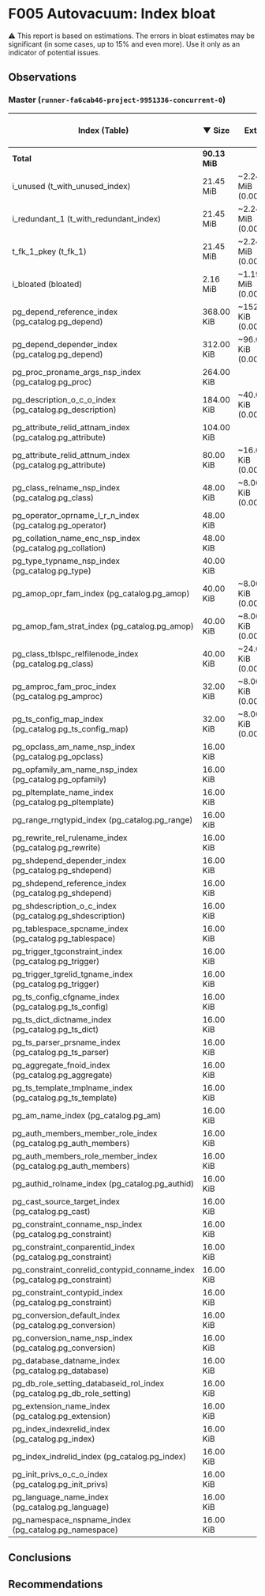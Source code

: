# F005 Autovacuum: Index bloat #
:warning: This report is based on estimations. The errors in bloat estimates may be significant (in some cases, up to 15% and even more). Use it only as an indicator of potential issues.

## Observations ##


### Master (`runner-fa6cab46-project-9951336-concurrent-0`) ###
 Index (Table) | &#9660;&nbsp;Size | Extra | Estimated bloat | Est. bloat, bytes | Est. bloat ratio,% | Live | Fill factor
---------------|-------------------|-------|-------|-------------|-------------|------|-------------
**Total** |**90.13 MiB** ||**1.72 MiB** |**1,802,240**|**1.91**||i_redundant_2 (t_with_redundant_index) |21.45 MiB |~2.24 MiB (0.00%) |88.00 KiB |90,112 |0.40 |~21.36 MiB |90
i_unused (t_with_unused_index) |21.45 MiB |~2.24 MiB (0.00%) |88.00 KiB |90,112 |0.40 |~21.36 MiB |90
i_redundant_1 (t_with_redundant_index) |21.45 MiB |~2.24 MiB (0.00%) |88.00 KiB |90,112 |0.40 |~21.36 MiB |90
t_fk_1_pkey (t_fk_1) |21.45 MiB |~2.24 MiB (0.00%) |88.00 KiB |90,112 |0.40 |~21.36 MiB |90
i_bloated (bloated) |2.16 MiB |~1.19 MiB (0.00%) |1.08 MiB |1,130,496 | **50.00** |~1.08 MiB |90
pg_depend_reference_index (pg_catalog.pg_depend) |368.00 KiB |~152.00 KiB (0.00%) |128.00 KiB |131,072 | **34.78** |~240.00 KiB |90
pg_depend_depender_index (pg_catalog.pg_depend) |312.00 KiB |~96.00 KiB (0.00%) |72.00 KiB |73,728 | **23.08** |~240.00 KiB |90
pg_proc_proname_args_nsp_index (pg_catalog.pg_proc) |264.00 KiB | | | |0.00 |~392.00 KiB |90
pg_description_o_c_o_index (pg_catalog.pg_description) |184.00 KiB |~40.00 KiB (0.00%) |32.00 KiB |32,768 | **17.39** |~152.00 KiB |90
pg_attribute_relid_attnam_index (pg_catalog.pg_attribute) |104.00 KiB | | | |0.00 |~248.00 KiB |90
pg_attribute_relid_attnum_index (pg_catalog.pg_attribute) |80.00 KiB |~16.00 KiB (0.00%) |8.00 KiB |8,192 | **10.00** |~72.00 KiB |90
pg_class_relname_nsp_index (pg_catalog.pg_class) |48.00 KiB |~8.00 KiB (0.00%) |8.00 KiB |8,192 | **16.67** |~40.00 KiB |90
pg_operator_oprname_l_r_n_index (pg_catalog.pg_operator) |48.00 KiB | | | |0.00 |~88.00 KiB |90
pg_collation_name_enc_nsp_index (pg_catalog.pg_collation) |48.00 KiB | | | |0.00 |~72.00 KiB |90
pg_type_typname_nsp_index (pg_catalog.pg_type) |40.00 KiB | | | |0.00 |~48.00 KiB |90
pg_amop_opr_fam_index (pg_catalog.pg_amop) |40.00 KiB |~8.00 KiB (0.00%) |8.00 KiB |8,192 | **20.00** |~32.00 KiB |90
pg_amop_fam_strat_index (pg_catalog.pg_amop) |40.00 KiB |~8.00 KiB (0.00%) |8.00 KiB |8,192 | **20.00** |~32.00 KiB |90
pg_class_tblspc_relfilenode_index (pg_catalog.pg_class) |40.00 KiB |~24.00 KiB (0.00%) |24.00 KiB |24,576 | **60.00** |~16.00 KiB |90
pg_amproc_fam_proc_index (pg_catalog.pg_amproc) |32.00 KiB |~8.00 KiB (0.00%) |8.00 KiB |8,192 | **25.00** |~24.00 KiB |90
pg_ts_config_map_index (pg_catalog.pg_ts_config_map) |32.00 KiB |~8.00 KiB (0.00%) |8.00 KiB |8,192 | **25.00** |~24.00 KiB |90
pg_opclass_am_name_nsp_index (pg_catalog.pg_opclass) |16.00 KiB | | | |0.00 |~24.00 KiB |90
pg_opfamily_am_name_nsp_index (pg_catalog.pg_opfamily) |16.00 KiB | | | |0.00 |~24.00 KiB |90
pg_pltemplate_name_index (pg_catalog.pg_pltemplate) |16.00 KiB | | | |0.00 |~16.00 KiB |90
pg_range_rngtypid_index (pg_catalog.pg_range) |16.00 KiB | | | |0.00 |~16.00 KiB |90
pg_rewrite_rel_rulename_index (pg_catalog.pg_rewrite) |16.00 KiB | | | |0.00 |~24.00 KiB |90
pg_shdepend_depender_index (pg_catalog.pg_shdepend) |16.00 KiB | | | |0.00 |~16.00 KiB |90
pg_shdepend_reference_index (pg_catalog.pg_shdepend) |16.00 KiB | | | |0.00 |~16.00 KiB |90
pg_shdescription_o_c_index (pg_catalog.pg_shdescription) |16.00 KiB | | | |0.00 |~16.00 KiB |90
pg_tablespace_spcname_index (pg_catalog.pg_tablespace) |16.00 KiB | | | |0.00 |~16.00 KiB |90
pg_trigger_tgconstraint_index (pg_catalog.pg_trigger) |16.00 KiB | | | |0.00 |~16.00 KiB |90
pg_trigger_tgrelid_tgname_index (pg_catalog.pg_trigger) |16.00 KiB | | | |0.00 |~16.00 KiB |90
pg_ts_config_cfgname_index (pg_catalog.pg_ts_config) |16.00 KiB | | | |0.00 |~16.00 KiB |90
pg_ts_dict_dictname_index (pg_catalog.pg_ts_dict) |16.00 KiB | | | |0.00 |~16.00 KiB |90
pg_ts_parser_prsname_index (pg_catalog.pg_ts_parser) |16.00 KiB | | | |0.00 |~16.00 KiB |90
pg_aggregate_fnoid_index (pg_catalog.pg_aggregate) |16.00 KiB | | | |0.00 |~16.00 KiB |90
pg_ts_template_tmplname_index (pg_catalog.pg_ts_template) |16.00 KiB | | | |0.00 |~16.00 KiB |90
pg_am_name_index (pg_catalog.pg_am) |16.00 KiB | | | |0.00 |~16.00 KiB |90
pg_auth_members_member_role_index (pg_catalog.pg_auth_members) |16.00 KiB | | | |0.00 |~16.00 KiB |90
pg_auth_members_role_member_index (pg_catalog.pg_auth_members) |16.00 KiB | | | |0.00 |~16.00 KiB |90
pg_authid_rolname_index (pg_catalog.pg_authid) |16.00 KiB | | | |0.00 |~16.00 KiB |90
pg_cast_source_target_index (pg_catalog.pg_cast) |16.00 KiB | | | |0.00 |~16.00 KiB |90
pg_constraint_conname_nsp_index (pg_catalog.pg_constraint) |16.00 KiB | | | |0.00 |~16.00 KiB |90
pg_constraint_conparentid_index (pg_catalog.pg_constraint) |16.00 KiB | | | |0.00 |~16.00 KiB |90
pg_constraint_conrelid_contypid_conname_index (pg_catalog.pg_constraint) |16.00 KiB | | | |0.00 |~16.00 KiB |90
pg_constraint_contypid_index (pg_catalog.pg_constraint) |16.00 KiB | | | |0.00 |~16.00 KiB |90
pg_conversion_default_index (pg_catalog.pg_conversion) |16.00 KiB | | | |0.00 |~16.00 KiB |90
pg_conversion_name_nsp_index (pg_catalog.pg_conversion) |16.00 KiB | | | |0.00 |~24.00 KiB |90
pg_database_datname_index (pg_catalog.pg_database) |16.00 KiB | | | |0.00 |~16.00 KiB |90
pg_db_role_setting_databaseid_rol_index (pg_catalog.pg_db_role_setting) |16.00 KiB | | | |0.00 |~16.00 KiB |90
pg_extension_name_index (pg_catalog.pg_extension) |16.00 KiB | | | |0.00 |~16.00 KiB |90
pg_index_indexrelid_index (pg_catalog.pg_index) |16.00 KiB | | | |0.00 |~16.00 KiB |90
pg_index_indrelid_index (pg_catalog.pg_index) |16.00 KiB | | | |0.00 |~16.00 KiB |90
pg_init_privs_o_c_o_index (pg_catalog.pg_init_privs) |16.00 KiB | | | |0.00 |~16.00 KiB |90
pg_language_name_index (pg_catalog.pg_language) |16.00 KiB | | | |0.00 |~16.00 KiB |90
pg_namespace_nspname_index (pg_catalog.pg_namespace) |16.00 KiB | | | |0.00 |~16.00 KiB |90


## Conclusions ##


## Recommendations ##


